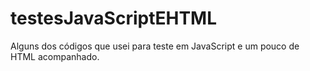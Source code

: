 # testesJavaScriptEHTML
Alguns dos códigos que usei para teste em JavaScript e um pouco de HTML acompanhado.

